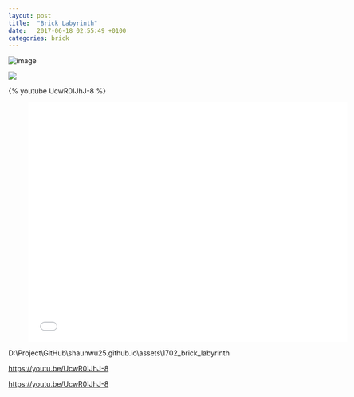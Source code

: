 ```yaml
---
layout: post
title:  "Brick Labyrinth"
date:   2017-06-18 02:55:49 +0100
categories: brick
---
```


![image](/assets/1702_brick_labyrinth/labyrinth_001.JPG)

<img src="{{site.url}}/assets/1702_brick_labyrinth/butressWall.gif" style="display: block; margin: auto;" />

{% youtube UcwR0IJhJ-8 %}

<div class="video"> <figure> <iframe width="640" height="480" src="//youtu.be/UcwR0IJhJ-8" frameborder="0" allowfullscreen></iframe> </figure> </div>

D:\Project\GitHub\shaunwu25.github.io\assets\1702_brick_labyrinth


https://youtu.be/UcwR0IJhJ-8

https://youtu.be/UcwR0IJhJ-8
